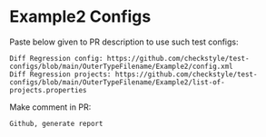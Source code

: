 # Example2 Configs
Paste below given to PR description to use such test configs:
```
Diff Regression config: https://github.com/checkstyle/test-configs/blob/main/OuterTypeFilename/Example2/config.xml
Diff Regression projects: https://github.com/checkstyle/test-configs/blob/main/OuterTypeFilename/Example2/list-of-projects.properties
```
Make comment in PR:
```
Github, generate report
```
